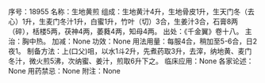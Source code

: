 序号：18955
名称：生地黄煎
组成：生地黄汁4升，生地骨皮1升，生天门冬（去心）1升，生麦门冬汁1升，白蜜1升，竹叶（切）3合，生姜汁3合，石膏8两（碎），栝楼5两，茯神4两，萎蕤4两，知母4两。
出处：《千金翼》卷十八。
主治：胸中热。
加减：None
功效：None
用法用量：每服4合，稍加至5-6合，日2夜1。
制备方法：上(口父)咀，以水1斗2升，先煮药取3升，去滓，纳地黄、麦门冬汁，微火煎5沸，次纳蜜、姜汁，煎取6升下之。
临床应用：None
各家论述：None
用药禁忌：None
附注：None
